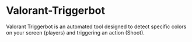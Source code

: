 # Valorant-Triggerbot
Valorant Triggerbot is an automated tool designed to detect specific colors on your screen (players) and triggering an action (Shoot). 

